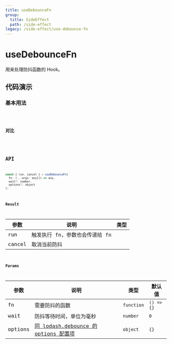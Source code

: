 ```yaml
---
title: useDebounceFn
group:
  title: SideEffect
  path: /side-effect
legacy: /side-effect/use-debounce-fn
---
```


# useDebounceFn

用来处理防抖函数的 Hook。

## 代码演示

### 基本用法

<code src="./demos/Demo1.tsx" />

### 对比

<code src="./demos/Demo2.tsx" />

## API

```javascript
const { run, cancel } = useDebounceFn(
  fn: (...args: any[]) => any,
  wait?: number,
  options?: object
);
```

### Result

| 参数   | 说明                           | 类型 |
| ------ | ------------------------------ | ---- |
| run    | 触发执行 fn，参数也会传递给 fn |
| cancel | 取消当前防抖                   |

### Params

| 参数 | 说明 | 类型 | 默认值 |
| --- | --- | --- | --- |
| fn | 需要防抖的函数 | `function` | `() => {}` |
| wait | 防抖等待时间，单位为毫秒 | `number` | `0` |
| options | [同 lodash.debounce 的 options 配置项](https://www.lodashjs.com/docs/latest#_debouncefunc-wait0-options) | `object` | `{}` |
